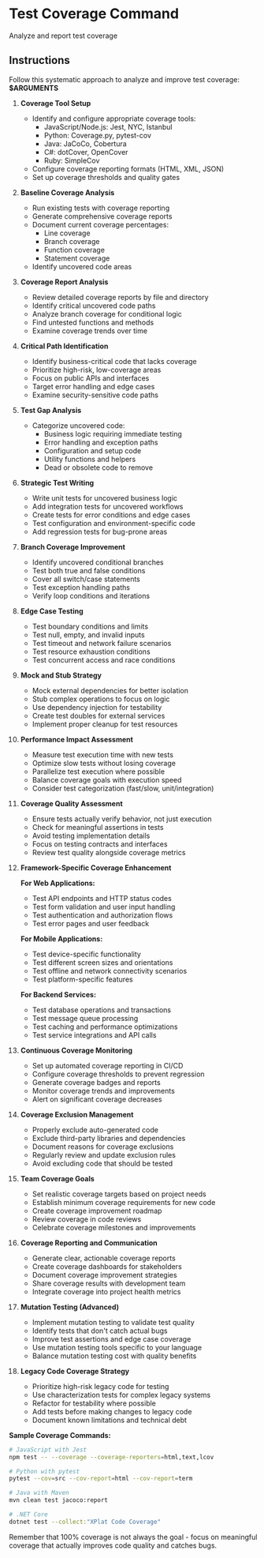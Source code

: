 # Test Coverage Command

Analyze and report test coverage

## Instructions

Follow this systematic approach to analyze and improve test coverage: **$ARGUMENTS**

1. **Coverage Tool Setup**
   - Identify and configure appropriate coverage tools:
     - JavaScript/Node.js: Jest, NYC, Istanbul
     - Python: Coverage.py, pytest-cov
     - Java: JaCoCo, Cobertura
     - C#: dotCover, OpenCover
     - Ruby: SimpleCov
   - Configure coverage reporting formats (HTML, XML, JSON)
   - Set up coverage thresholds and quality gates

2. **Baseline Coverage Analysis**
   - Run existing tests with coverage reporting
   - Generate comprehensive coverage reports
   - Document current coverage percentages:
     - Line coverage
     - Branch coverage
     - Function coverage
     - Statement coverage
   - Identify uncovered code areas

3. **Coverage Report Analysis**
   - Review detailed coverage reports by file and directory
   - Identify critical uncovered code paths
   - Analyze branch coverage for conditional logic
   - Find untested functions and methods
   - Examine coverage trends over time

4. **Critical Path Identification**
   - Identify business-critical code that lacks coverage
   - Prioritize high-risk, low-coverage areas
   - Focus on public APIs and interfaces
   - Target error handling and edge cases
   - Examine security-sensitive code paths

5. **Test Gap Analysis**
   - Categorize uncovered code:
     - Business logic requiring immediate testing
     - Error handling and exception paths
     - Configuration and setup code
     - Utility functions and helpers
     - Dead or obsolete code to remove

6. **Strategic Test Writing**
   - Write unit tests for uncovered business logic
   - Add integration tests for uncovered workflows
   - Create tests for error conditions and edge cases
   - Test configuration and environment-specific code
   - Add regression tests for bug-prone areas

7. **Branch Coverage Improvement**
   - Identify uncovered conditional branches
   - Test both true and false conditions
   - Cover all switch/case statements
   - Test exception handling paths
   - Verify loop conditions and iterations

8. **Edge Case Testing**
   - Test boundary conditions and limits
   - Test null, empty, and invalid inputs
   - Test timeout and network failure scenarios
   - Test resource exhaustion conditions
   - Test concurrent access and race conditions

9. **Mock and Stub Strategy**
   - Mock external dependencies for better isolation
   - Stub complex operations to focus on logic
   - Use dependency injection for testability
   - Create test doubles for external services
   - Implement proper cleanup for test resources

10. **Performance Impact Assessment**
    - Measure test execution time with new tests
    - Optimize slow tests without losing coverage
    - Parallelize test execution where possible
    - Balance coverage goals with execution speed
    - Consider test categorization (fast/slow, unit/integration)

11. **Coverage Quality Assessment**
    - Ensure tests actually verify behavior, not just execution
    - Check for meaningful assertions in tests
    - Avoid testing implementation details
    - Focus on testing contracts and interfaces
    - Review test quality alongside coverage metrics

12. **Framework-Specific Coverage Enhancement**
    
    **For Web Applications:**
    - Test API endpoints and HTTP status codes
    - Test form validation and user input handling
    - Test authentication and authorization flows
    - Test error pages and user feedback

    **For Mobile Applications:**
    - Test device-specific functionality
    - Test different screen sizes and orientations
    - Test offline and network connectivity scenarios
    - Test platform-specific features

    **For Backend Services:**
    - Test database operations and transactions
    - Test message queue processing
    - Test caching and performance optimizations
    - Test service integrations and API calls

13. **Continuous Coverage Monitoring**
    - Set up automated coverage reporting in CI/CD
    - Configure coverage thresholds to prevent regression
    - Generate coverage badges and reports
    - Monitor coverage trends and improvements
    - Alert on significant coverage decreases

14. **Coverage Exclusion Management**
    - Properly exclude auto-generated code
    - Exclude third-party libraries and dependencies
    - Document reasons for coverage exclusions
    - Regularly review and update exclusion rules
    - Avoid excluding code that should be tested

15. **Team Coverage Goals**
    - Set realistic coverage targets based on project needs
    - Establish minimum coverage requirements for new code
    - Create coverage improvement roadmap
    - Review coverage in code reviews
    - Celebrate coverage milestones and improvements

16. **Coverage Reporting and Communication**
    - Generate clear, actionable coverage reports
    - Create coverage dashboards for stakeholders
    - Document coverage improvement strategies
    - Share coverage results with development team
    - Integrate coverage into project health metrics

17. **Mutation Testing (Advanced)**
    - Implement mutation testing to validate test quality
    - Identify tests that don't catch actual bugs
    - Improve test assertions and edge case coverage
    - Use mutation testing tools specific to your language
    - Balance mutation testing cost with quality benefits

18. **Legacy Code Coverage Strategy**
    - Prioritize high-risk legacy code for testing
    - Use characterization tests for complex legacy systems
    - Refactor for testability where possible
    - Add tests before making changes to legacy code
    - Document known limitations and technical debt

**Sample Coverage Commands:**

```bash
# JavaScript with Jest
npm test -- --coverage --coverage-reporters=html,text,lcov

# Python with pytest
pytest --cov=src --cov-report=html --cov-report=term

# Java with Maven
mvn clean test jacoco:report

# .NET Core
dotnet test --collect:"XPlat Code Coverage"
```

Remember that 100% coverage is not always the goal - focus on meaningful coverage that actually improves code quality and catches bugs.